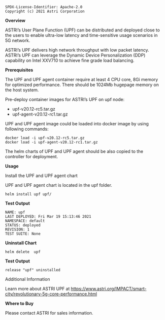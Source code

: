 
```text
SPDX-License-Identifier: Apache-2.0
Copyright (c) 2021 Astri Corporation
```

**Overview**

ASTRI’s User Plane Function (UPF) can be distributed and deployed close to the users to enable ultra-low latency and time-sensitive usage scenarios in 5G network.

ASTRI’s UPF delivers high network throughput with low packet latency. ASTRI’s UPF can leverage the Dynamic Device Personalization (DDP) capability on Intel XXV710 to achieve fine grade load balancing.

**Prerequisites**

The UPF and UPF agent container require at least 4 CPU core, 8Gi memory for optimized performance. There should be 1024Mb hugepage memory on the host system.

Pre-deploy container images for ASTRI’s UPF on upf node:

* upf-v20.12-rc5.tar.gz
* upf-agent-v20.12-rc1.tar.gz

UPF and UPF agent image could be loaded into docker image by using following commands:

```
docker load -i upf-v20.12-rc5.tar.gz
docker load -i upf-agent-v20.12-rc1.tar.gz
```

The helm charts of UPF and UPF agent should be also copied to the controller for deployment. 

**Usage**

Install the UPF and UPF agent chart

UPF and UPF agent chart is located in the upf folder.

```
helm install upf upf/
```

**Test Output**

```
NAME: upf
LAST DEPLOYED: Fri Mar 19 15:13:46 2021
NAMESPACE: default
STATUS: deployed
REVISION: 1
TEST SUITE: None
```

**Uninstall Chart**

```
helm delete  upf
```

**Test Output**

```
release "upf" uninstalled
```
Additional Information

Learn more about ASTRI UPF at https://www.astri.org/IMPACT/smart-city/revolutionary-5g-core-performance.html

**Where to Buy**

Please contact ASTRI for sales information.
